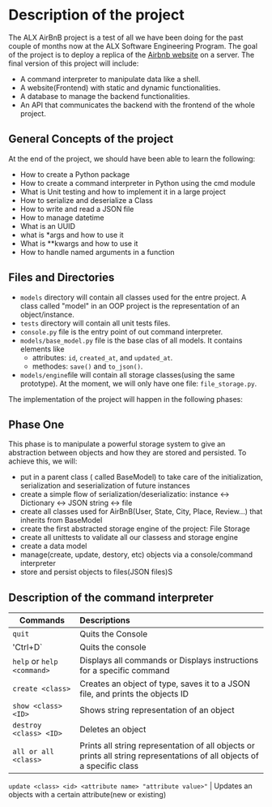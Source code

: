 # Description of the project

The ALX AirBnB project is a test of all we have been doing for the past couple of months now at the ALX Software Engineering Program. The goal of the project is to deploy a replica of the [Airbnb website](https://www.airbnb.com/) on a server. The final version of this project will include:

- A command interpreter to manipulate data like a shell.
- A website(Frontend) with static and dynamic functionalities.
- A database to manage the backend functionalities.
- An API that communicates the backend with the frontend of the whole project.


## General Concepts of the project

At the end of the project, we should have been able to learn the following: 

- How to create a Python package
- How to create a command interpreter in Python using the cmd module
- What is Unit testing and how to implement it in a large project
- How to serialize and deserialize a Class
- How to write and read a JSON file
- How to manage datetime
- What is an UUID
- what is *args and how to use it
- What is **kwargs and how to use it
- How to handle named arguments in a function

## Files and Directories

- `models` directory will contain all classes used for the entre project. A class called "model" in an OOP project is the representation of an object/instance.
- `tests` directory will contain all unit tests files.
- `console.py` file is the entry point of out command interpreter.
- `models/base_model.py` file is the base clas  of all models. It contains elements like
	- attributes: `id`, `created_at`, and `updated_at`.
	- methodes: `save()` and `to_json()`.
- `models/engine`file will contain all storage classes(using the same prototype). At the moment, we will only have one file: `file_storage.py`.

The implementation of the project will happen in the following phases:

## Phase One
This phase is to manipulate a powerful storage system to give an abstraction between objects and how they are stored and persisted. To achieve this, we will:
- put in a parent class ( called BaseModel) to take care of the initialization, serialization and seserialization of future instances
- create a simple flow of serialization/deserializatio: instance <-> Dictionary <-> JSON string <-> file
- create all classes used for AirBnB(User, State, City, Place, Review...) that inherits from BaseModel
- create the first abstracted storage engine of the project: File Storage
- create all unittests to validate all our classess and storage engine
- create a data model 
- manage(create, update, destory, etc) objects via a console/command interpreter
- store and persist objects to files(JSON files)S

## Description of the command interpreter
 Commands               	| Descriptions
 -----------------------	|:----------------
 `quit`		       		| Quits the Console
 'Ctrl+D`              		| Quits the console
`help` or `help <command>` 	| Displays all commands or Displays 						   instructions for a specific command
`create <class>`		| Creates an object of type, saves it to a 					  JSON file, and prints the objects ID
`show <class> <ID>`	        | Shows string representation of an object
`destroy <class> <ID>`		| Deletes an object
`all or all <class>`		| Prints all string representation of all objects or 				        prints all string representations of all objects 				    of a specific class
`update <class> <id> <attribute
name> "attribute value>"`	| Updates an objects with a certain 
				   attribute(new or existing)  

			
